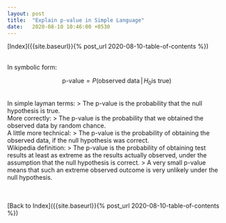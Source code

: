 ```yaml
---
layout: post
title:  "Explain p-value in Simple Language"
date:   2020-08-10 10:46:00 +0530
---
```

[Index]({{site.baseurl}}{% post_url 2020-08-10-table-of-contents %}) <br/> <br/>

In symbolic form:

$$
\text{p-value} = P(\text{observed data} \, | \, H_0 \text{is true})
$$

<br/> 
In simple layman terms: 
> The p-value is the probability that the null hypothesis is true.

<br/>
More correctly:
> The p-value is the probability that we obtained the observed data by random chance.

<br/>
A little more technical:
> The p-value is the probability of obtaining the observed data, if the null hypothesis was correct.

<br/>
Wikipedia definition:
> The p-value is the probability of obtaining test results at least as extreme as the results actually observed, under the assumption that the null hypothesis is correct. 
> A very small p-value means that such an extreme observed outcome is very unlikely under the null hypothesis.


<br/> <br/> [Back to Index]({{site.baseurl}}{% post_url 2020-08-10-table-of-contents %})
